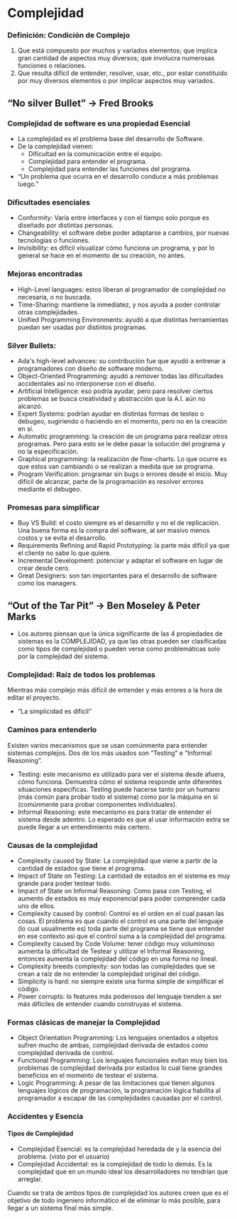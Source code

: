 ﻿# Complejidad
### Definición: Condición de Complejo
1. Que está compuesto por muchos y variados elementos; que implica gran cantidad de aspectos muy 
   diversos; que involucra numerosas funciones o relaciones.
2. Que resulta difícil de entender, resolver, usar, etc., por estar constituido por muy diversos
   elementos o por implicar aspectos muy variados.
   
## “No silver Bullet” → Fred Brooks

### Complejidad de software es una propiedad Esencial
   - La complejidad es el problema base del desarrollo de Software.
   - De la complejidad vienen:
      - Dificultad en la comunicación entre el equipo.
      - Complejidad para entender el programa.
      - Complejidad para entender las funciones del programa.
   - “Un problema que ocurra en el desarrollo conduce a más problemas luego.”

### Dificultades esenciales
   - Conformity: Varía entre interfaces y con el tiempo solo porque es diseñado por distintas 
     personas.
   - Changeability: el software debe poder adaptarse a cambios, por nuevas tecnologías o funciones.
   - Invisibility: es difícil visualizar cómo funciona un programa, y por lo general se hace en el
     momento de su creación, no antes.

### Mejoras encontradas
   - High-Level languages: estos liberan al programador de complejidad no necesaria, o no buscada.
   - Time-Sharing: mantiene la inmediatez, y nos ayuda a poder controlar otras complejidades.
   - Unified Programming Environments: ayudó a que distintas herramientas puedan ser usadas por 
     distintos programas.

### Silver Bullets:
   - Ada's high-level advances: su contribución fue que ayudó a entrenar a programadores con diseño
     de software moderno.
   - Object-Oriented Programming: ayudó a remover todas las dificultades accidentales así no 
     interponerse con el diseño.
   - Artificial Intelligence: eso podría ayudar, pero para resolver ciertos problemas se busca 
     creatividad y abstracción que la A.I. aún no alcanzó.
   - Expert Systems: podrían ayudar en distintas formas de testeo o debugeo, sugiriendo o haciendo
     en el momento, pero no en la creación en sí.
   - Automatic programming: la creación de un programa para realizar otros programas. Pero para 
     esto se le debe pasar la solución del programa y no la especificación.
   - Graphical programming: la realización de flow-charts. Lo que ocurre es que estos van cambiando
     o se realizan a medida que se programa.
   - Program Verification: programar sin bugs o errores desde el inicio. Muy difícil de alcanzar, 
     parte de la programación es resolver errores mediante el debugeo.
     
### Promesas para simplificar
   - Buy VS Build: el costo siempre es el desarrollo y no el de replicación. Una buena forma es 
     la compra del software, al ser masivo menos costos y se evita el desarrollo.
   - Requirements Refining and Rapid Prototyping: la parte más difícil ya que el cliente no sabe 
     lo que quiere.
   - Incremental Development: potenciar y adaptar el software en lugar de crear desde cero.
   - Great Designers: son tan importantes para el desarrollo de software como los managers.

## “Out of the Tar Pit” → Ben Moseley & Peter Marks
- Los autores piensan que la única significante de las 4 propiedades de sistemas es la COMPLEJIDAD,
  ya que las otras pueden ser clasificadas como tipos de complejidad o pueden verse como 
  problemáticas solo por la complejidad del sistema.

### Complejidad: Raíz de todos los problemas 
Mientras más complejo más difícil de entender y más errores a la hora de editar el proyecto.
- “La simplicidad es difícil” 

### Caminos para entenderlo
Existen varios mecanismos que se usan comúnmente para entender sistemas complejos. Dos de los más
usados son “Testing” e “Informal Reasoning”.
   - Testing: este mecanismo es utilizado para ver el sistema desde afuera, cómo funciona. 
     Demuestra cómo el sistema responde ante diferentes situaciones específicas. Testing puede 
     hacerse tanto por un humano (más común para probar todo el sistema) como por la máquina en sí
     (comúnmente para probar componentes individuales).
   - Informal Reasoning: este mecanismo es para tratar de entender el sistema desde adentro. 
     Lo esperado es que al usar información extra se puede llegar a un entendimiento más certero. 

### Causas de la complejidad
   - Complexity caused by State: La complejidad que viene a partir de la cantidad de estados que
     tiene el programa. 
   - Impact of State on Testing: La cantidad de estados en el sistema es muy grande para poder 
     testear todo.
   - Impact of State on Informal Reasoning: Como pasa con Testing, el aumento de estados es muy 
     exponencial para poder comprender cada uno de ellos.
   - Complexity caused by control: Control es el orden en el cual pasan las cosas. El problema es
     que cuando el control es una parte del lenguaje (lo cual usualmente es) toda parte del 
     programa se tiene que entender en ese contexto asi que el control suma a la complejidad del
     programa.
   - Complexity caused by Code Volume: tener código muy voluminoso aumenta la dificultad de Testear
     y utilizar el Informal Reasoning, entonces aumenta la complejidad del código en una forma no
     lineal.
   - Complexity breeds complexity: son todas las complejidades que se crean a raíz de no entender
     la complejidad original del código. 
   - Simplicity is hard: no siempre existe una forma simple de simplificar el código.
   - Power corrupts: lo features más poderosos del lenguaje tienden a ser más difíciles de 
     entender cuando construyas el sistema.
     
### Formas clásicas de manejar la Complejidad
   - Object Orientation Programming: Los lenguajes orientados a objetos sufren mucho de ambas,
     complejidad derivada de estados como complejidad derivada de control. 
   - Functional Programming: Los lenguajes funcionales evitan muy bien los problemas de 
     complejidad derivada por estados lo cual tiene grandes beneficios en el momento de testear 
     el sistema.
   - Logic Programming: A pesar de las limitaciones que tienen algunos lenguajes lógicos de 
     programación, la programación lógica habilita al programador a escapar de las complejidades
     causadas por el control. 
     
### Accidentes y Esencia
#### Tipos de Complejidad
- Complejidad Esencial: es la complejidad heredada de y la esencia del problema. (visto por el 
  usuario)
- Complejidad Accidental: es la complejidad de todo lo demás. Es la complejidad que en un mundo 
  ideal los desarrolladores no tendrían que arreglar.
  
Cuando se trata de ambos tipos de complejidad los autores creen que es el objetivo de todo 
ingeniero informático el de eliminar lo más posible, para llegar a un sistema final más simple.